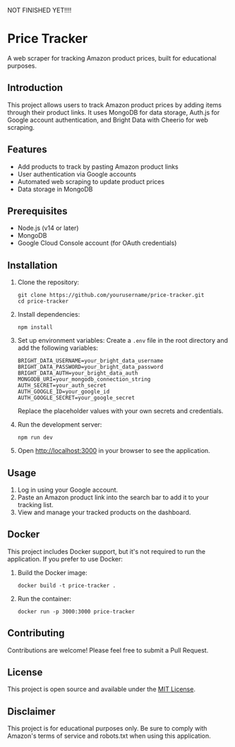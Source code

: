 NOT FINISHED YET!!!!

# Price Tracker

A web scraper for tracking Amazon product prices, built for educational purposes.

## Introduction

This project allows users to track Amazon product prices by adding items through their product links. It uses MongoDB for data storage, Auth.js for Google account authentication, and Bright Data with Cheerio for web scraping.

## Features

- Add products to track by pasting Amazon product links
- User authentication via Google accounts
- Automated web scraping to update product prices
- Data storage in MongoDB

## Prerequisites

- Node.js (v14 or later)
- MongoDB
- Google Cloud Console account (for OAuth credentials)

## Installation

1. Clone the repository:

   ```
   git clone https://github.com/yourusername/price-tracker.git
   cd price-tracker
   ```

2. Install dependencies:

   ```
   npm install
   ```

3. Set up environment variables:
   Create a `.env` file in the root directory and add the following variables:

   ```
   BRIGHT_DATA_USERNAME=your_bright_data_username
   BRIGHT_DATA_PASSWORD=your_bright_data_password
   BRIGHT_DATA_AUTH=your_bright_data_auth
   MONGODB_URI=your_mongodb_connection_string
   AUTH_SECRET=your_auth_secret
   AUTH_GOOGLE_ID=your_google_id
   AUTH_GOOGLE_SECRET=your_google_secret
   ```

   Replace the placeholder values with your own secrets and credentials.

4. Run the development server:

   ```
   npm run dev
   ```

5. Open [http://localhost:3000](http://localhost:3000) in your browser to see the application.

## Usage

1. Log in using your Google account.
2. Paste an Amazon product link into the search bar to add it to your tracking list.
3. View and manage your tracked products on the dashboard.

## Docker

This project includes Docker support, but it's not required to run the application. If you prefer to use Docker:

1. Build the Docker image:

   ```
   docker build -t price-tracker .
   ```

2. Run the container:
   ```
   docker run -p 3000:3000 price-tracker
   ```

## Contributing

Contributions are welcome! Please feel free to submit a Pull Request.

## License

This project is open source and available under the [MIT License](LICENSE).

## Disclaimer

This project is for educational purposes only. Be sure to comply with Amazon's terms of service and robots.txt when using this application.
